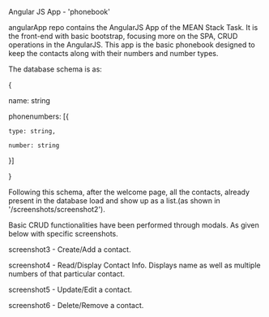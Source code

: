 Angular JS App - 'phonebook'

angularApp repo contains the AngularJS App of the MEAN Stack Task.
It is the front-end with basic bootstrap, focusing more on the SPA, CRUD operations in the AngularJS. This app is the basic phonebook designed to keep the contacts along with their numbers and number types.

The database schema is as:

{

  name: string

  phonenumbers: [{

    type: string,

    number: string

  }]

}

Following this schema, after the welcome page, all the contacts, already present in the database load and show up as a list.(as shown in '/screenshots/screenshot2').

Basic CRUD functionalities have been performed through modals. As given below with specific screenshots.

screenshot3 - Create/Add a contact.

screenshot4 - Read/Display Contact Info. Displays name as well as multiple numbers of that particular contact.

screenshot5 - Update/Edit a contact.

screenshot6 - Delete/Remove a contact.
